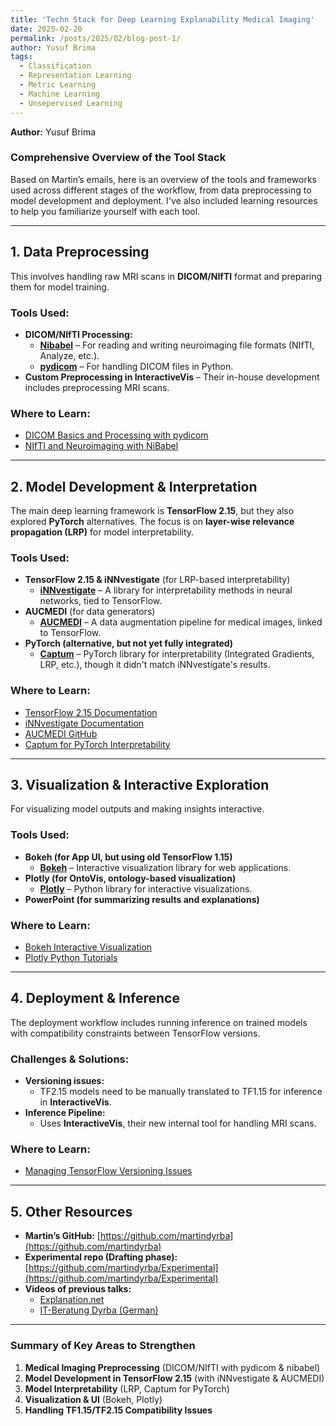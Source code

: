 ```yaml
---
title: 'Techn Stack for Deep Learning Explanability Medical Imaging'
date: 2025-02-20
permalink: /posts/2025/02/blog-post-1/
author: Yusuf Brima
tags:
  - Classification
  - Representation Learning
  - Metric Learning
  - Machine Learning
  - Unsepervised Learning
---
```

<p class="page__date"><strong>
  <i class="fa fa-fw fa-user" aria-hidden="true"></i> Author:</strong>
  Yusuf Brima
</p>


### **Comprehensive Overview of the Tool Stack**  

Based on Martin’s emails, here is an overview of the tools and frameworks used across different stages of the workflow, from data preprocessing to model development and deployment. I've also included learning resources to help you familiarize yourself with each tool.  

---

## **1. Data Preprocessing**  
This involves handling raw MRI scans in **DICOM/NIfTI** format and preparing them for model training.  

### **Tools Used:**  
- **DICOM/NIfTI Processing:**  
  - **[Nibabel](https://nipy.org/nibabel/)** – For reading and writing neuroimaging file formats (NIfTI, Analyze, etc.).  
  - **[pydicom](https://pydicom.github.io/)** – For handling DICOM files in Python.  
- **Custom Preprocessing in InteractiveVis** – Their in-house development includes preprocessing MRI scans.  

### **Where to Learn:**  
- [DICOM Basics and Processing with pydicom](https://www.kaggle.com/code/tommyngx/dicom-basic-preprocessing-in-python)  
- [NIfTI and Neuroimaging with NiBabel](https://nipy.org/nibabel/nibabel_images.html)  

---

## **2. Model Development & Interpretation**  
The main deep learning framework is **TensorFlow 2.15**, but they also explored **PyTorch** alternatives. The focus is on **layer-wise relevance propagation (LRP)** for model interpretability.  

### **Tools Used:**  
- **TensorFlow 2.15 & iNNvestigate** (for LRP-based interpretability)  
  - **[iNNvestigate](https://github.com/albermax/innvestigate)** – A library for interpretability methods in neural networks, tied to TensorFlow.  
- **AUCMEDI** (for data generators)  
  - **[AUCMEDI](https://github.com/ytliu0/AUCMEDI)** – A data augmentation pipeline for medical images, linked to TensorFlow.  
- **PyTorch (alternative, but not yet fully integrated)**  
  - **[Captum](https://captum.ai/)** – PyTorch library for interpretability (Integrated Gradients, LRP, etc.), though it didn't match iNNvestigate's results.  

### **Where to Learn:**  
- [TensorFlow 2.15 Documentation](https://www.tensorflow.org/)  
- [iNNvestigate Documentation](https://github.com/albermax/innvestigate)  
- [AUCMEDI GitHub](https://github.com/ytliu0/AUCMEDI)  
- [Captum for PyTorch Interpretability](https://captum.ai/tutorials/)  

---

## **3. Visualization & Interactive Exploration**  
For visualizing model outputs and making insights interactive.  

### **Tools Used:**  
- **Bokeh (for App UI, but using old TensorFlow 1.15)**  
  - **[Bokeh](https://bokeh.org/)** – Interactive visualization library for web applications.  
- **Plotly (for OntoVis, ontology-based visualization)**  
  - **[Plotly](https://plotly.com/python/)** – Python library for interactive visualizations.  
- **PowerPoint (for summarizing results and explanations)**  

### **Where to Learn:**  
- [Bokeh Interactive Visualization](https://docs.bokeh.org/en/latest/)  
- [Plotly Python Tutorials](https://plotly.com/python/getting-started/)  

---

## **4. Deployment & Inference**  
The deployment workflow includes running inference on trained models with compatibility constraints between TensorFlow versions.  

### **Challenges & Solutions:**  
- **Versioning issues:**  
  - TF2.15 models need to be manually translated to TF1.15 for inference in **InteractiveVis**.  
- **Inference Pipeline:**  
  - Uses **InteractiveVis**, their new internal tool for handling MRI scans.  

### **Where to Learn:**  
- [Managing TensorFlow Versioning Issues](https://www.tensorflow.org/guide/upgrade)  

---

## **5. Other Resources**  
- **Martin’s GitHub:** [https://github.com/martindyrba](https://github.com/martindyrba)  
- **Experimental repo (Drafting phase):** [https://github.com/martindyrba/Experimental](https://github.com/martindyrba/Experimental)  
- **Videos of previous talks:**  
  - [Explanation.net](https://explanation.net)  
  - [IT-Beratung Dyrba (German)](https://it-beratung-dyrba.de)  

---

### **Summary of Key Areas to Strengthen**  
1. **Medical Imaging Preprocessing** (DICOM/NIfTI with pydicom & nibabel)  
2. **Model Development in TensorFlow 2.15** (with iNNvestigate & AUCMEDI)  
3. **Model Interpretability** (LRP, Captum for PyTorch)  
4. **Visualization & UI** (Bokeh, Plotly)  
5. **Handling TF1.15/TF2.15 Compatibility Issues**  